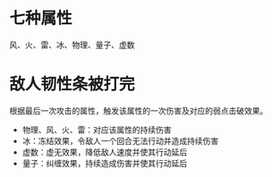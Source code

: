# 七种属性
风、火、雷、冰、物理、量子、虚数

# 敌人韧性条被打完
根据最后一次攻击的属性，触发该属性的一次伤害及对应的弱点击破效果。
- 物理、风、火、雷：对应该属性的持续伤害
- 冰：冻结效果，令敌人一个回合无法行动并造成持续伤害
- 虚数：虚无效果，降低敌人速度并使其行动延后
- 量子：纠缠效果，持续造成伤害并使其行动延后

